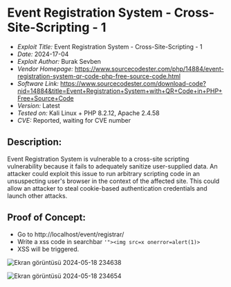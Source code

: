 # Event Registration System - Cross-Site-Scripting - 1
+ *Exploit Title:* Event Registration System - Cross-Site-Scripting - 1
+ *Date:* 2024-17-04
+ *Exploit Author:* Burak Sevben
+ *Vendor Homepage:* https://www.sourcecodester.com/php/14884/event-registration-system-qr-code-php-free-source-code.html
+ *Software Link:* https://www.sourcecodester.com/download-code?nid=14884&title=Event+Registration+System+with+QR+Code+in+PHP+Free+Source+Code
+ *Version:* Latest
+ *Tested on:* Kali Linux + PHP 8.2.12, Apache 2.4.58
+ *CVE:* Reported, waiting for CVE number

## Description:
Event Registration System is vulnerable to a cross-site scripting vulnerability because it fails to adequately sanitize user-supplied data. An attacker could exploit this issue to run arbitrary scripting code in an unsuspecting user's browser in the context of the affected site. This could allow an attacker to steal cookie-based authentication credentials and launch other attacks.


## Proof of Concept:
+ Go to http://localhost/event/registrar/
+ Write a xss code in searchbar `'"><img src=x onerror=alert(1)>`
+ XSS will be triggered.

![Ekran görüntüsü 2024-05-18 234638](https://github.com/BurakSevben/CVEs/assets/117217689/cd64093f-34fa-4810-bded-7e13ff253917)


![Ekran görüntüsü 2024-05-18 234654](https://github.com/BurakSevben/CVEs/assets/117217689/ca8334fa-b7a7-400b-b66a-f5c28e2b6363)

